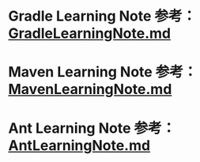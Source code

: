 
# Gradle Learning Note 参考：[GradleLearningNote.md](./GradleLearningNote.md)<br>

# Maven Learning Note 参考：[MavenLearningNote.md](./MavenLearningNote.md)<br>

# Ant Learning Note 参考：[AntLearningNote.md](./AntLearningNote.md)<br>
